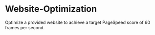 # Website-Optimization
 Optimize a provided website to achieve a target PageSpeed score of 60 frames per second.
